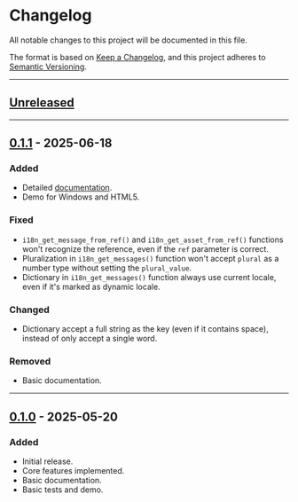 # Changelog

All notable changes to this project will be documented in this file.

The format is based on [Keep a Changelog](https://keepachangelog.com/en/1.1.0/),
and this project adheres to [Semantic Versioning](https://semver.org/spec/v2.0.0.html).

---

## [Unreleased]

---

## [0.1.1] - 2025-06-18

### Added

- Detailed [documentation](https://gm-i18n.lefinitas.com/).
- Demo for Windows and HTML5.

### Fixed

- `i18n_get_message_from_ref()` and `i18n_get_asset_from_ref()` functions won't recognize the reference, even if the `ref` parameter is correct.
- Pluralization in `i18n_get_messages()` function won't accept `plural` as a number type without setting the `plural_value`.
- Dictionary in `i18n_get_messages()` function always use current locale, even if it's marked as dynamic locale.

### Changed

- Dictionary accept a full string as the key (even if it contains space), instead of only accept a single word.

### Removed

- Basic documentation.

---

## [0.1.0] - 2025-05-20

### Added

- Initial release.
- Core features implemented.
- Basic documentation.
- Basic tests and demo.


[Unreleased]: https://github.com/undervolta/GM-I18n/compare/v0.1.1...HEAD
[0.1.1]: https://github.com/undervolta/GM-I18n/compare/v0.1.0...v0.1.1
[0.1.0]: https://github.com/undervolta/GM-I18n/commits/v0.1.0
